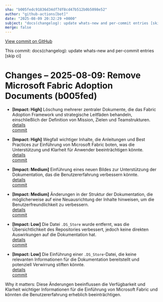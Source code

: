 ```yaml
---
sha: "b005fedc91836d34df7df8cd47b512b0b5098e52"
author: "github-actions[bot]"
date: "2025-08-09 20:32:29 +0000"
subject: "docs(changelog): update whats-new and per-commit entries [skip ci]"
merge: false
---
```


[View commit on GitHub](https://github.com/TheTrustedAdvisor/FabricAdoptionFramework/commit/b005fedc91836d34df7df8cd47b512b0b5098e52)

This commit: docs(changelog): update whats-new and per-commit entries [skip ci]

# Changes – 2025-08-09: Remove Microsoft Fabric Adoption Documents (b005fed)

- **[Impact: High]** Löschung mehrerer zentraler Dokumente, die das Fabric Adoption Framework und strategische Leitfäden behandeln, einschließlich der Definition von Mission, Zielen und Teamstrukturen.  
  [details](/docs/about/changes/2025-07-20-1a084247ade55ad5ab8db4728082376b22d9906b.md)  
  [commit](https://github.com/TheTrustedAdvisor/FabricAdoptionFramework/commit/b005fedc91836d34df7df8cd47b512b0b5098e52)

- **[Impact: High]** Wegfall wichtiger Inhalte, die Anleitungen und Best Practices zur Einführung von Microsoft Fabric boten, was die Unterstützung und Klarheit für Anwender beeinträchtigen könnte.  
  [details](/docs/about/changes/2025-07-20-99bbd7955c423e1670f1e1e9f3b50a9a79f6860f.md)  
  [commit](https://github.com/TheTrustedAdvisor/FabricAdoptionFramework/commit/b005fedc91836d34df7df8cd47b512b0b5098e52)

- **[Impact: Medium]** Einführung eines neuen Bildes zur Unterstützung der Dokumentation, das die Benutzererfahrung verbessern könnte.  
  [details](/docs/about/changes/2025-07-20-eddd0949c711e7773c95ea8645f33219fc8e68f8.md)  
  [commit](https://github.com/TheTrustedAdvisor/FabricAdoptionFramework/commit/b005fedc91836d34df7df8cd47b512b0b5098e52)

- **[Impact: Medium]** Änderungen in der Struktur der Dokumentation, die möglicherweise auf eine Neuausrichtung der Inhalte hinweisen, um die Benutzerfreundlichkeit zu verbessern.  
  [details](/docs/about/changes/2025-07-20-515ccf515519e7ca70c93c460dbc92a4c0f0f13c.md)  
  [commit](https://github.com/TheTrustedAdvisor/FabricAdoptionFramework/commit/b005fedc91836d34df7df8cd47b512b0b5098e52)

- **[Impact: Low]** Die Datei `.DS_Store` wurde entfernt, was die Übersichtlichkeit des Repositories verbessert, jedoch keine direkten Auswirkungen auf die Dokumentation hat.  
  [details](/docs/about/changes/2025-07-20-5cf273af939618c00caf315d6d9d63571d69b8e6.md)  
  [commit](https://github.com/TheTrustedAdvisor/FabricAdoptionFramework/commit/b005fedc91836d34df7df8cd47b512b0b5098e52)

- **[Impact: Low]** Die Einführung einer `.DS_Store`-Datei, die keine relevanten Informationen für die Dokumentation bereitstellt und potenziell Verwirrung stiften könnte.  
  [details](/docs/about/changes/2025-07-20-df993f006e7e44d8933ea9268eaed980f2563a2f.md)  
  [commit](https://github.com/TheTrustedAdvisor/FabricAdoptionFramework/commit/b005fedc91836d34df7df8cd47b512b0b5098e52)

Why it matters: Diese Änderungen beeinflussen die Verfügbarkeit und Klarheit wichtiger Informationen für die Einführung von Microsoft Fabric und könnten die Benutzererfahrung erheblich beeinträchtigen.
